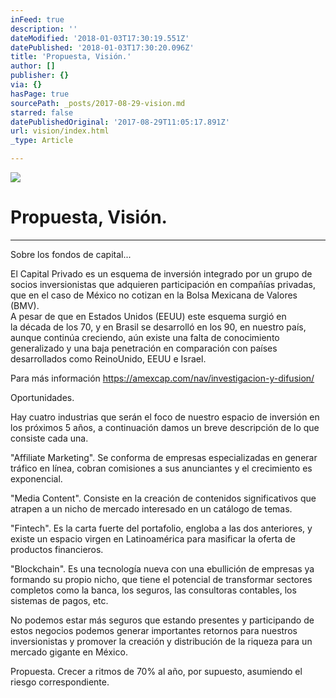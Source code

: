 ```yaml
---
inFeed: true
description: ''
dateModified: '2018-01-03T17:30:19.551Z'
datePublished: '2018-01-03T17:30:20.096Z'
title: 'Propuesta, Visión.'
author: []
publisher: {}
via: {}
hasPage: true
sourcePath: _posts/2017-08-29-vision.md
starred: false
datePublishedOriginal: '2017-08-29T11:05:17.891Z'
url: vision/index.html
_type: Article

---
```

![](https://imgflo.herokuapp.com/graph/2b2431f8e7ba7b0/e89dabd3014ea92f3a662341751992cb/croprotate.jpg?cropheight=3167&cropwidth=4713&degrees=0&input=https%3A%2F%2Fthe-grid-user-content.s3-us-west-2.amazonaws.com%2F13953c5a-422d-4dfd-88ba-6f7c59b8068a.jpg&x=0&y=0)

# Propuesta, Visión.

---

Sobre los fondos de capital...

El Capital Privado es un esquema de inversión integrado por un grupo de socios inversionistas que adquieren participación en compañías privadas, que en el caso de México no cotizan en la Bolsa Mexicana de Valores (BMV).  
A pesar de que en Estados Unidos (EEUU) este esquema surgió en  
la década de los 70, y en Brasil se desarrolló en los 90, en nuestro país, aunque continúa creciendo, aún existe una falta de conocimiento generalizado y una baja penetración en comparación con países desarrollados como ReinoUnido, EEUU e Israel.

Para más información https://amexcap.com/nav/investigacion-y-difusion/

Oportunidades.

Hay cuatro industrias que serán el foco de nuestro espacio de inversión en los próximos 5 años, a continuación damos un breve descripción de lo que consiste cada una.

"Affiliate Marketing". Se conforma de empresas especializadas en generar tráfico en línea, cobran comisiones a sus anunciantes y el crecimiento es exponencial.

"Media Content". Consiste en la creación de contenidos significativos que atrapen a un nicho de mercado interesado en un catálogo de temas.

"Fintech". Es la carta fuerte del portafolio, engloba a las dos anteriores, y existe un espacio virgen en Latinoamérica para masificar la oferta de productos financieros.

"Blockchain". Es una tecnología nueva con una ebullición de empresas ya formando su propio nicho, que tiene el potencial de transformar sectores completos como la banca, los seguros, las consultoras contables, los sistemas de pagos, etc.

No podemos estar más seguros que estando presentes y participando de estos negocios podemos generar importantes retornos para nuestros inversionistas y promover la creación y distribución de la riqueza para un mercado gigante en México.

Propuesta. Crecer a ritmos de 70% al año, por supuesto, asumiendo el riesgo correspondiente.